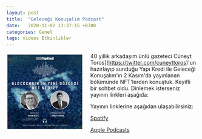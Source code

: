 ```yaml
---
layout: post
title:  "Geleceği Konuşalım Podcast"
date:   2020-11-02 13:37:15 +0300
categories: Genel
tags: videos Etkinlikler
---
```



<img align="left" src="/assets/gelecegi-konusalim-211102-800.jpg" style="width:40%; padding-right:20px"> 40 yıllık arkadaşım ünlü gazeteci Cüneyt Toros](https://twitter.com/cuneyttoros)'un hazırlayıp sunduğu Yapı Kredi ile Geleceği Konuşalım'ın 2 Kasım'da yayınlanan bölümünde NFT'lerden konuştuk. Keyifli bir sohbet oldu. Dinlemek isterseniz yayının linkleri aşağıda: 

Yayının linklerine aşağıdan ulaşabilirsiniz: 

[Spotify](https://open.spotify.com/episode/3NCi8Q9FRwSOBF9N4xqtIi?si=yHjr8SOZSQKzroCJMhyAGw&nd=1)

[Apple Podcasts](https://podcasts.apple.com/tr/podcast/gelece%C4%9Fi-konu%C5%9Fal%C4%B1m-blockchainin-yeni-g%C3%B6zdesi-nft-nedir/id1470228927?i=1000538668149&l=tr)

<br />

&nbsp;
